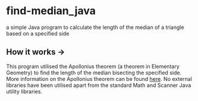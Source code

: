 # find-median_java
a simple Java program to calculate the length of the median of a triangle based on a specified side

## How it works ->

This program utilised the Apollonius theorem (a theorem in Elementary Geometry) to find the length of the median bisecting the specified side. More information on the Apollonius theorem can be found [here](https://brilliant.org/wiki/apollonius-theorem/). No external libraries have been utilised apart from the standard Math and Scanner Java utility libraries.
